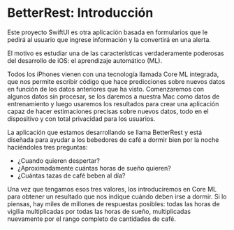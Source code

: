 # BetterRest: Introducción

Este proyecto SwiftUI es otra aplicación basada en formularios que le pedirá al usuario que ingrese información y la convertirá en una alerta.

El motivo es estudiar una de las características verdaderamente poderosas del desarrollo de iOS: el aprendizaje automático (ML).

Todos los iPhones vienen con una tecnología llamada Core ML integrada, que nos permite escribir código que hace predicciones sobre nuevos datos en función de los datos anteriores que ha visto. Comenzaremos con algunos datos sin procesar, se los daremos a nuestra Mac como datos de entrenamiento y luego usaremos los resultados para crear una aplicación capaz de hacer estimaciones precisas sobre nuevos datos, todo en el dispositivo y con total privacidad para los usuarios.

La aplicación que estamos desarrollando se llama BetterRest y está diseñada para ayudar a los bebedores de café a dormir bien por la noche haciéndoles tres preguntas:

- ¿Cuando quieren despertar?
- ¿Aproximadamente cuántas horas de sueño quieren?
- ¿Cuántas tazas de café beben al día?

Una vez que tengamos esos tres valores, los introduciremos en Core ML para obtener un resultado que nos indique cuándo deben irse a dormir. Si lo piensas, hay miles de millones de respuestas posibles: todas las horas de vigilia multiplicadas por todas las horas de sueño, multiplicadas nuevamente por el rango completo de cantidades de café.

